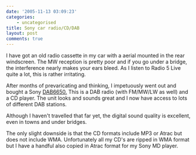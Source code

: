 ```yaml
---
date: '2005-11-13 03:09:23'
categories:
    - uncategorised
title: Sony car radio/CD/DAB
layout: post
comments: true
---
```

I have got an old radio cassette in my car with a aerial mounted in the
rear windscreen. The MW reception is pretty poor and if you go under a
bridge, the interference nearly makes your ears bleed. As I listen to
Radio 5 Live quite a lot, this is rather irritating.

After months of prevaricating and thinking, I impetuously went out and
bought a Sony
[DAB6650.](http://www.sony.co.uk/view/ShowProduct.action?product=CDX-DAB6650&site=odw_en_GB&pageType=Overview&category=ICA+CD+Tuners)
This is a DAB radio (with FM/MW/LW as well) and a CD player. The unit
looks and sounds great and I now have access to lots of different DAB
stations.

Although I haven't travelled that far yet, the digital sound quality is
excellent, even in towns and under bridges.

The only slight downside is that the CD formats include MP3 or Atrac but
does not include WMA. Unfortunately all my CD's are ripped in WMA format
but I have a handful also copied in Atrac format for my Sony MD player.
